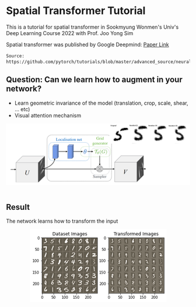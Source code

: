 # Spatial Transformer Tutorial

This is a tutorial for spatial transformer in Sookmyung Wonmen's Univ's Deep Learning Course 2022 with Prof. Joo Yong Sim

Spatial transformer was published by Google Deepmind: [Paper Link](https://arxiv.org/pdf/1506.02025.pdf)
```
Source: https://github.com/pytorch/tutorials/blob/master/advanced_source/neural_style_tutorial.py
```

## Question: Can we learn how to augment in your network?
- Learn geometric invariance of the model (translation, crop, scale, shear, … etc)
- Visual attention mechanism


<div align="center">
  <img src="spatial_transformer.png"/>
</div>
<br>

## Result
The network learns how to transform the input


<div align="center">
  <img src="spatial_transformer_result.png"/>
</div>
<br>
